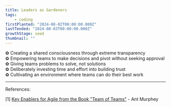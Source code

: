 ```yaml
---
title: Leaders as Gardeners
tags: 
    - coding
firstPlanted: "2024-08-02T00:00:00.000Z"
lastTended: "2024-08-03T00:00:00.000Z"
growthStage: seed
thumbnail: ""
---
```


<note-quote
  quote="A highly adaptive organisation needs to shift the leadership model away from the one that controls and makes decisions to a leader who fosters an environment where teams can do their best work."
  sourceLink="#key-enablers-from-team-of-teams"
  sourceText="[1]">
</note-quote>

&#10047; Creating a shared consciousness through extreme transparency  
&#10047; Empowering teams to make decisions and pivot without seeking approval  
&#10047; Giving teams problems to solve, not solutions  
&#10047; Deliberately investing time and effort into building trust  
&#10047; Cultivating an environment where teams can do their best work   



---
References: 

<span
  id="Key-Enablers-From-Team-of-Teams">
  [1] [Key Enablers for Agile from the Book "Team of Teams"](https://www.antmurphy.me/newsletter/2022/06/22/6-key-enablers-of-agility-from-the-book-team-of-teams) - Ant Murphey
</span><br/>